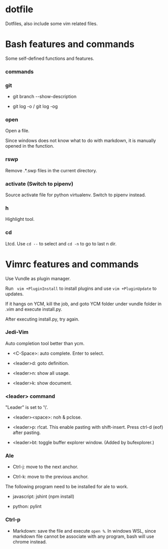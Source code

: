 # dotfile

Dotfiles, also include some vim related files.

# Bash features and commands

Some self-defined functions and features.

### commands

### git

* git branch --show-description

* git log -o / git log -og

### open

Open a file.

Since windows does not know what to do with markdown, it is manually opened in the function.

### rswp

Remove .*.swp files in the current directory.

### activate (Switch to pipenv)

Source activate file for python virtualenv. Switch to pipenv instead.

### h

Highlight tool.

### cd

Ltcd. Use ```cd --``` to select and ```cd -n``` to go to last n dir.

# Vimrc features and commands

Use Vundle as plugin manager.

Run ``` vim +PluginInstall``` to install plugins and use ```vim +PluginUpdate``` to updates.

If it hangs on YCM, kill the job, and goto YCM folder under vundle folder in .vim and execute install.py.

After executing install.py, try again.

### Jedi-Vim

Auto completion tool better than ycm.

- &lt;C-Space>: auto complete. Enter to select.

- &lt;leader>d: goto definition.

- &lt;leader>n: show all usage.

- &lt;leader>k: show document.


### &lt;leader> command

"Leader" is set to '\\'.

- &lt;leader>&lt;space>: noh & pclose.

- &lt;leader>p: r!cat. This enable pasting with shift-insert. Press ctrl-d (eof) after pasting.

- &lt;leader>bt: toggle buffer explorer window. (Added by bufexplorer.)

### Ale

- Ctrl-j: move to the next anchor.

- Ctrl-k: move to the previous anchor.

The following program need to be installed for ale to work.

- javascript: jshint (npm install)

- python: pylint

### Ctrl-p

- Markdown: save the file and execute ```open %```. In windows WSL, since markdown file cannot be associate with any program, bash will use chrome instead.
